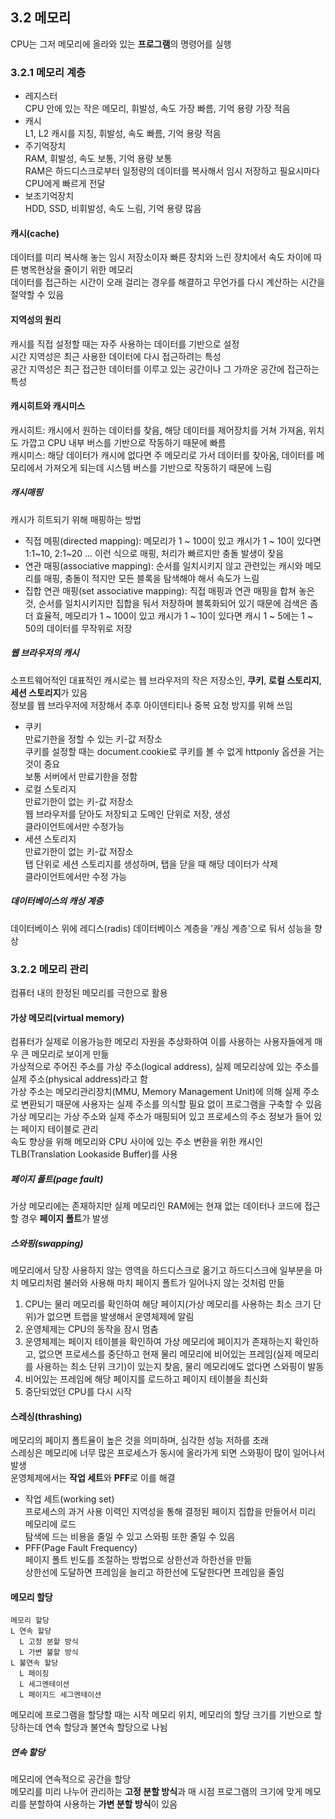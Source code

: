 ## 3.2 메모리  
CPU는 그저 메모리에 올라와 있는 **프로그램**의 명령어를 실행  

### 3.2.1 메모리 계층  
* 레지스터  
CPU 안에 있는 작은 메모리, 휘발성, 속도 가장 빠름, 기억 용량 가장 적음  
* 캐시  
L1, L2 캐시를 지칭, 휘발성, 속도 빠름, 기억 용량 적음  
* 주기억장치  
RAM, 휘발성, 속도 보통, 기억 용량 보통  
RAM은 하드디스크로부터 일정량의 데이터를 복사해서 임시 저장하고 필요시마다 CPU에게 빠르게 전달  
* 보조기억장치  
HDD, SSD, 비휘발성, 속도 느림, 기억 용량 많음  

#### 캐시(cache)  
데이터를 미리 복사해 놓는 임시 저장소이자 빠른 장치와 느린 장치에서 속도 차이에 따른 병목현상을 줄이기 위한 메모리  
데이터를 접근하는 시간이 오래 걸리는 경우를 해결하고 무언가를 다시 계산하는 시간을 절약할 수 있음  

#### 지역성의 원리  
캐시를 직접 설정할 때는 자주 사용하는 데이터를 기반으로 설정  
시간 지역성은 최근 사용한 데이터에 다시 접근하려는 특성  
공간 지역성은 최근 접근한 데이터를 이루고 있는 공간이나 그 가까운 공간에 접근하는 특성  

#### 캐시히트와 캐시미스  
캐시히트: 캐시에서 원하는 데이터를 찾음, 해당 데이터를 제어장치를 거쳐 가져옴, 위치도 가깝고 CPU 내부 버스를 기반으로 작동하기 때문에 빠름  
캐시미스: 해당 데이터가 캐시에 없다면 주 메모리로 가서 데이터를 찾아옴, 데이터를 메모리에서 가져오게 되는데 시스템 버스를 기반으로 작동하기 때문에 느림  

##### 캐시매핑  
캐시가 히트되기 위해 매핑하는 방법  
* 직접 메핑(directed mapping): 메모리가 1 ~ 100이 있고 캐시가 1 ~ 10이 있다면 1:1~10, 2:1~20 ... 이런 식으로 매핑, 처리가 빠르지만 충돌 발생이 잦음  
* 연관 매핑(associative mapping): 순서를 일치시키지 않고 관련있는 캐시와 메모리를 매핑, 충돌이 적지만 모든 블록을 탐색해야 해서 속도가 느림  
* 집합 연관 매핑(set associative mapping): 직접 매핑과 연관 매핑을 합쳐 놓은 것, 순서를 일치시키지만 집합을 둬서 저장하며 블록화되어 있기 때문에 검색은 좀 더 효율적, 메모리가 1 ~ 100이 있고 캐시가 1 ~ 10이 있다면 캐시 1 ~ 5에는 1 ~ 50의 데이터를 무작위로 저장  

##### 웹 브라우저의 캐시  
소프트웨어적인 대표적인 캐시로는 웹 브라우저의 작은 저장소인, **쿠키**, **로컬 스토리지**, **세션 스토리지**가 있음  
정보를 웹 브라우저에 저장해서 추후 아이덴티티나 중복 요청 방지를 위해 쓰임  
* 쿠키  
만료기한을 정할 수 있는 키-값 저장소  
쿠키를 설정할 때는 document.cookie로 쿠키를 볼 수 없게 httponly 옵션을 거는 것이 중요  
보통 서버에서 만료기한을 정함  
* 로컬 스토리지  
만료기한이 없는 키-값 저장소  
웹 브라우저를 닫아도 저장되고 도메인 단위로 저장, 생성  
클라이언트에서만 수정가능  
* 세션 스토리지  
만료기한이 없는 키-값 저장소  
탭 단위로 세션 스토리지를 생성하며, 탭을 닫을 때 해당 데이터가 삭제  
클라이언트에서만 수정 가능  

##### 데이터베이스의 캐싱 계층  
데이터베이스 위에 레디스(radis) 데이터베이스 계층을 '캐싱 계층'으로 둬서 성능을 향상  

### 3.2.2 메모리 관리  
컴퓨터 내의 한정된 메모리를 극한으로 활용  

#### 가상 메모리(virtual memory)  
컴퓨터가 실제로 이용가능한 메모리 자원을 추상화하여 이를 사용하는 사용자들에게 매우 큰 메모리로 보이게 만듦  
가상적으로 주어진 주소를 가상 주소(logical address), 실제 메모리상에 있는 주소를 실제 주소(physical address)라고 함  
가상 주소는 메모리관리장치(MMU, Memory Management Unit)에 의해 실제 주소로 변환되기 때문에 사용자는 실제 주소를 의식할 필요 없이 프로그램을 구축할 수 있음  
가상 메모리는 가상 주소와 실제 주소가 매핑되어 있고 프로세스의 주소 정보가 들어 있는 페이지 테이블로 관리  
속도 향상을 위해 메모리와 CPU 사이에 있는 주소 변환을 위한 캐시인 TLB(Translation Lookaside Buffer)를 사용  

##### 페이지 폴트(page fault)  
가상 메모리에는 존재하지만 실제 메모리인 RAM에는 현재 없는 데이터나 코드에 접근할 경우 **페이지 폴트**가 발생  

##### 스와핑(swapping)  
메모리에서 당장 사용하지 않는 영역을 하드디스크로 옮기고 하드디스크에 일부분을 마치 메모리처럼 불러와 사용해 마치 페이지 폴트가 일어나지 않는 것처럼 만듦  
1. CPU는 물리 메모리를 확인하여 해당 페이지(가상 메모리를 사용하는 최소 크기 단위)가 없으면 트랩을 발생해서 운영체제에 알림  
2. 운영체제는 CPU의 동작을 잠시 멈춤  
3. 운영체제는 페이지 테이블을 확인하여 가상 메모리에 페이지가 존재하는지 확인하고, 없으면 프로세스를 중단하고 현재 물리 메모리에 비어있는 프레임(실제 메모리를 사용하는 최소 단위 크기)이 있는지 찾음, 물리 메모리에도 없다면 스와핑이 발동  
4. 비어있는 프레임에 해당 페이지를 로드하고 페이지 테이블을 최신화  
5. 중단되었던 CPU를 다시 시작  

#### 스레싱(thrashing)  
메모리의 페이지 폴트율이 높은 것을 의미하며, 심각한 성능 저하를 초래  
스레싱은 메모리에 너무 많은 프로세스가 동시에 올라가게 되면 스와핑이 많이 일어나서 발생  
운영체제에서는 **작업 세트**와 **PFF**로 이를 해결  
* 작업 세트(working set)  
프로세스의 과거 사용 이력인 지역성을 통해 결정된 페이지 집합을 만들어서 미리 메모리에 로드  
탐색에 드는 비용을 줄일 수 있고 스와핑 또한 줄일 수 있음  
* PFF(Page Fault Frequency)  
페이지 폴트 빈도를 조절하는 방법으로 상한선과 하한선을 만듦  
상한선에 도달하면 프레임을 늘리고 하한선에 도달한다면 프레임을 줄임  

#### 메모리 할당  
```
메모리 할당
L 연속 할당
  L 고정 분할 방식
  L 가변 불할 방식
L 불연속 할당
  L 페이징
  L 세그멘테이션
  L 페이지드 세그멘테이션
```
메모리에 프로그램을 할당할 때는 시작 메모리 위치, 메모리의 할당 크기를 기반으로 할당하는데 연속 할당과 불연속 할당으로 나뉨  
##### 연속 할당  
메모리에 연속적으로 공간을 할당  
메모리를 미리 나누어 관리하는 **고정 분할 방식**과 매 시점 프로그램의 크기에 맞게 메모리를 분할하여 사용하는 **가변 분할 방식**이 있음  